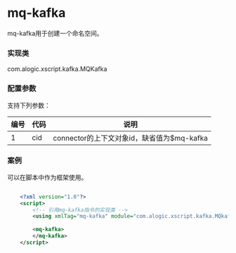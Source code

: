 mq-kafka
============

mq-kafka用于创建一个命名空间。

### 实现类

com.alogic.xscript.kafka.MQKafka

### 配置参数

支持下列参数：

| 编号 | 代码 | 说明 |
| ---- | ---- | ---- |
| 1 | cid | connector的上下文对象id，缺省值为$mq-kafka |


### 案例
可以在脚本中作为框架使用。
```xml

	<?xml version="1.0"?>
	<script>
		<!-- 引用mq-kafka指令的实现类 -->
		<using xmlTag="mq-kafka" module="com.alogic.xscript.kafka.MQkafka" />
	
		<mq-kafka>
		</mq-kafka>
	</script>
	    
```